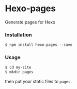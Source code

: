 # Hexo-pages

Generate pages for Hexo

### Installation

```js
$ npm install hexo-pages --save
```

### Usage

```bash
$ cd my-site
$ mkdir pages
```
then put your static files to `pages`.
